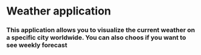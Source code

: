 # Weather application

### This application allows you to visualize the current weather on a specific city worldwide. You can also choos if you want to see weekly forecast
